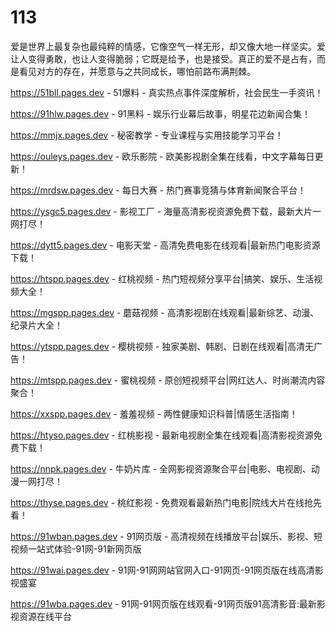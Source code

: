 # 113
爱是世界上最复杂也最纯粹的情感，它像空气一样无形，却又像大地一样坚实。爱让人变得勇敢，也让人变得脆弱；它既是给予，也是接受。真正的爱不是占有，而是看见对方的存在，并愿意与之共同成长，哪怕前路布满荆棘。

https://51bll.pages.dev - 51爆料 - 真实热点事件深度解析，社会民生一手资讯！

https://91hlw.pages.dev - 91黑料 - 娱乐行业幕后故事，明星花边新闻合集！

https://mmjx.pages.dev - 秘密教学 - 专业课程与实用技能学习平台！

https://ouleys.pages.dev - 欧乐影院 - 欧美影视剧全集在线看，中文字幕每日更新！

https://mrdsw.pages.dev - 每日大赛 - 热门赛事竞猜与体育新闻聚合平台！

https://ysgc5.pages.dev - 影视工厂 - 海量高清影视资源免费下载，最新大片一网打尽！

https://dytt5.pages.dev - 电影天堂 - 高清免费电影在线观看|最新热门电影资源下载！

https://htspp.pages.dev - 红桃视频 - 热门短视频分享平台|搞笑、娱乐、生活视频大全！

https://mgspp.pages.dev - 蘑菇视频 - 高清影视剧在线观看|最新综艺、动漫、纪录片大全！

https://ytspp.pages.dev - 樱桃视频 - 独家美剧、韩剧、日剧在线观看|高清无广告！

https://mtspp.pages.dev - 蜜桃视频 - 原创短视频平台|网红达人、时尚潮流内容聚合！

https://xxspp.pages.dev - 羞羞视频 - 两性健康知识科普|情感生活指南！

https://htyso.pages.dev - 红桃影视 - 最新电视剧全集在线观看|高清影视资源免费下载！

https://nnpk.pages.dev - 牛奶片库 - 全网影视资源聚合平台|电影、电视剧、动漫一网打尽！

https://thyse.pages.dev - 桃红影视 - 免费观看最新热门电影|院线大片在线抢先看！

https://91wban.pages.dev - 91网页版 - 高清视频在线播放平台|娱乐、影视、短视频一站式体验-91网-91新网页版

https://91wai.pages.dev - 91网-91网网站官网入口-91网页-91网页版在线高清影视盛宴

https://91wba.pages.dev - 91网-91网页版在线观看-91网页版91高清影音:最新影视资源在线平台

